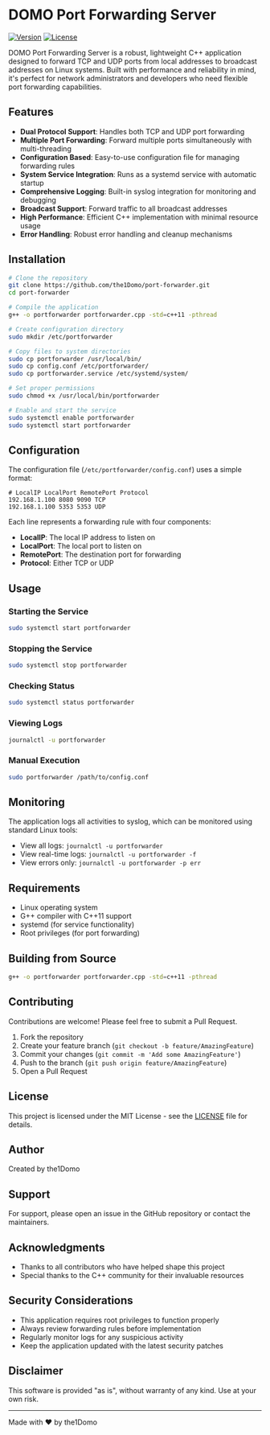 # DOMO Port Forwarding Server
[![Version](https://img.shields.io/badge/version-1.1-blue.svg)](https://github.com/g91/DOMO-Port-Forwarding-Server.git)
[![License](https://img.shields.io/badge/license-MIT-green.svg)](LICENSE)

DOMO Port Forwarding Server is a robust, lightweight C++ application designed to forward TCP and UDP ports from local addresses to broadcast addresses on Linux systems. Built with performance and reliability in mind, it's perfect for network administrators and developers who need flexible port forwarding capabilities.

## Features

- **Dual Protocol Support**: Handles both TCP and UDP port forwarding
- **Multiple Port Forwarding**: Forward multiple ports simultaneously with multi-threading
- **Configuration Based**: Easy-to-use configuration file for managing forwarding rules
- **System Service Integration**: Runs as a systemd service with automatic startup
- **Comprehensive Logging**: Built-in syslog integration for monitoring and debugging
- **Broadcast Support**: Forward traffic to all broadcast addresses
- **High Performance**: Efficient C++ implementation with minimal resource usage
- **Error Handling**: Robust error handling and cleanup mechanisms

## Installation

```bash
# Clone the repository
git clone https://github.com/the1Domo/port-forwarder.git
cd port-forwarder

# Compile the application
g++ -o portforwarder portforwarder.cpp -std=c++11 -pthread

# Create configuration directory
sudo mkdir /etc/portforwarder

# Copy files to system directories
sudo cp portforwarder /usr/local/bin/
sudo cp config.conf /etc/portforwarder/
sudo cp portforwarder.service /etc/systemd/system/

# Set proper permissions
sudo chmod +x /usr/local/bin/portforwarder

# Enable and start the service
sudo systemctl enable portforwarder
sudo systemctl start portforwarder
```

## Configuration

The configuration file (`/etc/portforwarder/config.conf`) uses a simple format:

```plaintext
# LocalIP LocalPort RemotePort Protocol
192.168.1.100 8080 9090 TCP
192.168.1.100 5353 5353 UDP
```

Each line represents a forwarding rule with four components:
- **LocalIP**: The local IP address to listen on
- **LocalPort**: The local port to listen on
- **RemotePort**: The destination port for forwarding
- **Protocol**: Either TCP or UDP

## Usage

### Starting the Service
```bash
sudo systemctl start portforwarder
```

### Stopping the Service
```bash
sudo systemctl stop portforwarder
```

### Checking Status
```bash
sudo systemctl status portforwarder
```

### Viewing Logs
```bash
journalctl -u portforwarder
```

### Manual Execution
```bash
sudo portforwarder /path/to/config.conf
```

## Monitoring

The application logs all activities to syslog, which can be monitored using standard Linux tools:

- View all logs: `journalctl -u portforwarder`
- View real-time logs: `journalctl -u portforwarder -f`
- View errors only: `journalctl -u portforwarder -p err`

## Requirements

- Linux operating system
- G++ compiler with C++11 support
- systemd (for service functionality)
- Root privileges (for port forwarding)

## Building from Source

```bash
g++ -o portforwarder portforwarder.cpp -std=c++11 -pthread
```

## Contributing

Contributions are welcome! Please feel free to submit a Pull Request.

1. Fork the repository
2. Create your feature branch (`git checkout -b feature/AmazingFeature`)
3. Commit your changes (`git commit -m 'Add some AmazingFeature'`)
4. Push to the branch (`git push origin feature/AmazingFeature`)
5. Open a Pull Request

## License

This project is licensed under the MIT License - see the [LICENSE](LICENSE) file for details.

## Author

Created by the1Domo

## Support

For support, please open an issue in the GitHub repository or contact the maintainers.

## Acknowledgments

- Thanks to all contributors who have helped shape this project
- Special thanks to the C++ community for their invaluable resources

## Security Considerations

- This application requires root privileges to function properly
- Always review forwarding rules before implementation
- Regularly monitor logs for any suspicious activity
- Keep the application updated with the latest security patches

## Disclaimer

This software is provided "as is", without warranty of any kind. Use at your own risk.

---

Made with ♥ by the1Domo